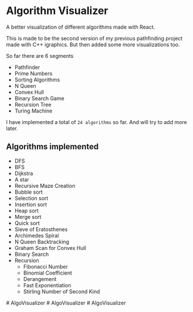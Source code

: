 # Algorithm Visualizer

A better visualization of different algorithms made with React. 

This is made to be the second version of my previous pathfinding project made with C++ igraphics. But then added some more visualizations too.  

So far there are 6 segments  
- Pathfinder
- Prime Numbers
- Sorting Algorithms
- N Queen
- Convex Hull
- Binary Search Game
- Recursion Tree
- Turing Machine

I have implemented a total of `24 algorithms` so far. And will try to add more later.  

## Algorithms implemented 

- DFS
- BFS
- Dijkstra
- A star
- Recursive Maze Creation
- Bubble sort
- Selection sort
- Insertion sort
- Heap sort
- Merge sort
- Quick sort
- Sieve of Eratosthenes
- Archimedes Spiral
- N Queen Backtracking
- Graham Scan for Convex Hull
- Binary Search
- Recursion
  - Fibonacci Number
  - Binomial Coefficient
  - Derangement
  - Fast Exponentiation
  - Stirling Number of Second Kind    

#   A l g o V i s u a l i z e r  
 #   A l g o V i s u a l i z e r  
 #   A l g o V i s u a l i z e r  
 